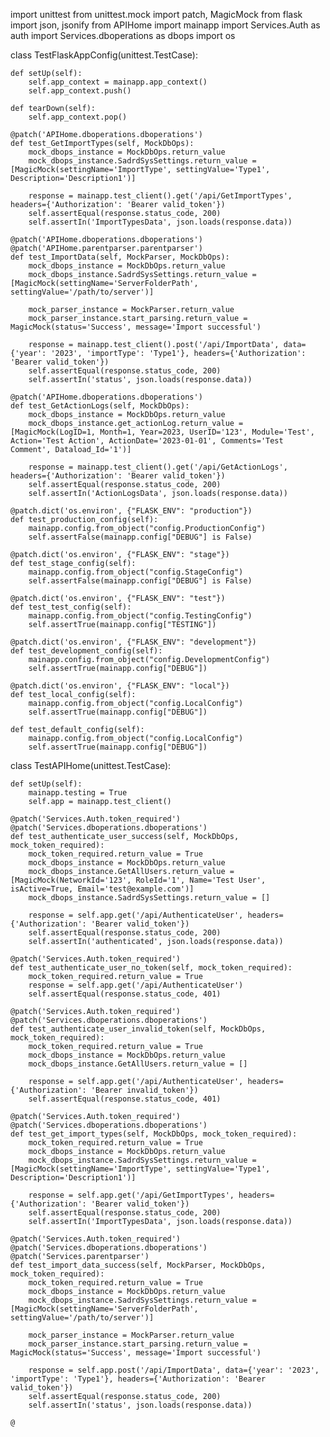 import unittest
from unittest.mock import patch, MagicMock
from flask import json, jsonify
from APIHome import mainapp
import Services.Auth as auth
import Services.dboperations as dbops
import os

class TestFlaskAppConfig(unittest.TestCase):

    def setUp(self):
        self.app_context = mainapp.app_context()
        self.app_context.push()

    def tearDown(self):
        self.app_context.pop()

    @patch('APIHome.dboperations.dboperations')
    def test_GetImportTypes(self, MockDbOps):
        mock_dbops_instance = MockDbOps.return_value
        mock_dbops_instance.SadrdSysSettings.return_value = [MagicMock(settingName='ImportType', settingValue='Type1', Description='Description1')]

        response = mainapp.test_client().get('/api/GetImportTypes', headers={'Authorization': 'Bearer valid_token'})
        self.assertEqual(response.status_code, 200)
        self.assertIn('ImportTypesData', json.loads(response.data))

    @patch('APIHome.dboperations.dboperations')
    @patch('APIHome.parentparser.parentparser')
    def test_ImportData(self, MockParser, MockDbOps):
        mock_dbops_instance = MockDbOps.return_value
        mock_dbops_instance.SadrdSysSettings.return_value = [MagicMock(settingName='ServerFolderPath', settingValue='/path/to/server')]

        mock_parser_instance = MockParser.return_value
        mock_parser_instance.start_parsing.return_value = MagicMock(status='Success', message='Import successful')

        response = mainapp.test_client().post('/api/ImportData', data={'year': '2023', 'importType': 'Type1'}, headers={'Authorization': 'Bearer valid_token'})
        self.assertEqual(response.status_code, 200)
        self.assertIn('status', json.loads(response.data))

    @patch('APIHome.dboperations.dboperations')
    def test_GetActionLogs(self, MockDbOps):
        mock_dbops_instance = MockDbOps.return_value
        mock_dbops_instance.get_actionLog.return_value = [MagicMock(LogID=1, Month=1, Year=2023, UserID='123', Module='Test', Action='Test Action', ActionDate='2023-01-01', Comments='Test Comment', Dataload_Id='1')]

        response = mainapp.test_client().get('/api/GetActionLogs', headers={'Authorization': 'Bearer valid_token'})
        self.assertEqual(response.status_code, 200)
        self.assertIn('ActionLogsData', json.loads(response.data))

    @patch.dict('os.environ', {"FLASK_ENV": "production"})
    def test_production_config(self):
        mainapp.config.from_object("config.ProductionConfig")
        self.assertFalse(mainapp.config["DEBUG"] is False)

    @patch.dict('os.environ', {"FLASK_ENV": "stage"})
    def test_stage_config(self):
        mainapp.config.from_object("config.StageConfig")
        self.assertFalse(mainapp.config["DEBUG"] is False)

    @patch.dict('os.environ', {"FLASK_ENV": "test"})
    def test_test_config(self):
        mainapp.config.from_object("config.TestingConfig")
        self.assertTrue(mainapp.config["TESTING"])

    @patch.dict('os.environ', {"FLASK_ENV": "development"})
    def test_development_config(self):
        mainapp.config.from_object("config.DevelopmentConfig")
        self.assertTrue(mainapp.config["DEBUG"])

    @patch.dict('os.environ', {"FLASK_ENV": "local"})
    def test_local_config(self):
        mainapp.config.from_object("config.LocalConfig")
        self.assertTrue(mainapp.config["DEBUG"])

    def test_default_config(self):
        mainapp.config.from_object("config.LocalConfig")
        self.assertTrue(mainapp.config["DEBUG"])

class TestAPIHome(unittest.TestCase):

    def setUp(self):
        mainapp.testing = True
        self.app = mainapp.test_client()

    @patch('Services.Auth.token_required')
    @patch('Services.dboperations.dboperations')
    def test_authenticate_user_success(self, MockDbOps, mock_token_required):
        mock_token_required.return_value = True
        mock_dbops_instance = MockDbOps.return_value
        mock_dbops_instance.GetAllUsers.return_value = [MagicMock(NetworkId='123', RoleId='1', Name='Test User', isActive=True, Email='test@example.com')]
        mock_dbops_instance.SadrdSysSettings.return_value = []

        response = self.app.get('/api/AuthenticateUser', headers={'Authorization': 'Bearer valid_token'})
        self.assertEqual(response.status_code, 200)
        self.assertIn('authenticated', json.loads(response.data))

    @patch('Services.Auth.token_required')
    def test_authenticate_user_no_token(self, mock_token_required):
        mock_token_required.return_value = True
        response = self.app.get('/api/AuthenticateUser')
        self.assertEqual(response.status_code, 401)

    @patch('Services.Auth.token_required')
    @patch('Services.dboperations.dboperations')
    def test_authenticate_user_invalid_token(self, MockDbOps, mock_token_required):
        mock_token_required.return_value = True
        mock_dbops_instance = MockDbOps.return_value
        mock_dbops_instance.GetAllUsers.return_value = []

        response = self.app.get('/api/AuthenticateUser', headers={'Authorization': 'Bearer invalid_token'})
        self.assertEqual(response.status_code, 401)

    @patch('Services.Auth.token_required')
    @patch('Services.dboperations.dboperations')
    def test_get_import_types(self, MockDbOps, mock_token_required):
        mock_token_required.return_value = True
        mock_dbops_instance = MockDbOps.return_value
        mock_dbops_instance.SadrdSysSettings.return_value = [MagicMock(settingName='ImportType', settingValue='Type1', Description='Description1')]

        response = self.app.get('/api/GetImportTypes', headers={'Authorization': 'Bearer valid_token'})
        self.assertEqual(response.status_code, 200)
        self.assertIn('ImportTypesData', json.loads(response.data))

    @patch('Services.Auth.token_required')
    @patch('Services.dboperations.dboperations')
    @patch('Services.parentparser')
    def test_import_data_success(self, MockParser, MockDbOps, mock_token_required):
        mock_token_required.return_value = True
        mock_dbops_instance = MockDbOps.return_value
        mock_dbops_instance.SadrdSysSettings.return_value = [MagicMock(settingName='ServerFolderPath', settingValue='/path/to/server')]

        mock_parser_instance = MockParser.return_value
        mock_parser_instance.start_parsing.return_value = MagicMock(status='Success', message='Import successful')

        response = self.app.post('/api/ImportData', data={'year': '2023', 'importType': 'Type1'}, headers={'Authorization': 'Bearer valid_token'})
        self.assertEqual(response.status_code, 200)
        self.assertIn('status', json.loads(response.data))

    @

